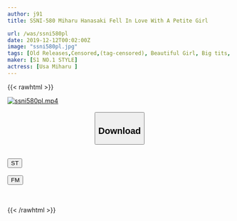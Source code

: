 ```yaml
---
author: j91
title: SSNI-580 Miharu Hanasaki Fell In Love With A Petite Girl

url: /was/ssni580pl
date: 2019-12-12T00:02:00Z
image: "ssni580pl.jpg"
tags: [Old Releases,Censored,(tag-censored), Beautiful Girl, Big tits, Cuckold, Training ]
maker: [S1 NO.1 STYLE]
actress: [Usa Miharu ]
---
```



{{< rawhtml >}}

<div class="video" data-videoid="Xdj2kBx9DoSPqd">
    <a href="javascript:;">
        <img src="/was/ssni580pl/ssni580pl.jpg" width="WIDTH" height="HEIGHT" alt="ssni580pl.mp4" loading="lazy">
    </a>
</div>

<script type="text/javascript" src="https://j91.asia/asset/on-demand-st.js"></script>

<br>
  <link rel="stylesheet" href="https://j91.asia/asset/bs5.css">
  
  <center>
  <button class="btn btn-primary" type="button" data-bs-toggle="collapse" data-bs-target=".multi-collapse" aria-expanded="false" aria-controls="multiCollapseExample1 multiCollapseExample2"><h2>Download</h2></button></center>
</p>
<div class="row">
  <div class="col">
    <div class="collapse multi-collapse" id="multiCollapseExample1">
      <div class="card card-body">
	      	      <br>
<div class="buttons">  
<a href="https://streamtape.to/v/Xdj2kBx9DoSPqd" target="_blank"><button class="btn-hover color-3"><i class="fa fa-download"></i> ST</button></a></div>
    </div>
  </div>
</div>
  <div class="col">
    <div class="collapse multi-collapse" id="multiCollapseExample2">
      <div class="card card-body">
	      <br>
<div class="buttons">
    <a href="https://filemoon.sx/d/97zo9yjloxvz" target="_blank"><button class="btn-hover color-8"><i class="fa fa-download"></i> FM</button></a></div>
<br><br>
      </div>
    </div>
  </div>
</div>

{{< /rawhtml >}}